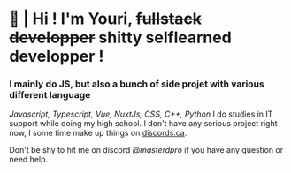 # 🙌 | Hi ! I'm Youri, ~~fullstack developper~~ shitty selflearned developper !

### I mainly do JS, but also a bunch of side projet with various different language 
*Javascript, Typescript, Vue, NuxtJs, CSS, C++, Python*
I do studies in IT support while doing my high school. I don't have any serious project right now, I some time make up things on [discords.ca](https://discords.ca).

Don't be shy to hit me on discord *@masterdpro* if you have any question or need help.
